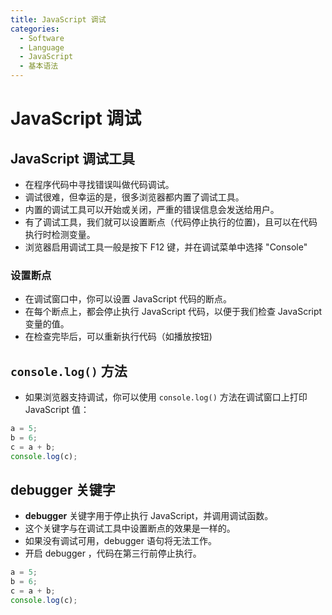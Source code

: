 ```yaml
---
title: JavaScript 调试
categories:
  - Software
  - Language
  - JavaScript
  - 基本语法
---
```

# JavaScript 调试

## JavaScript 调试工具

- 在程序代码中寻找错误叫做代码调试。
- 调试很难，但幸运的是，很多浏览器都内置了调试工具。
- 内置的调试工具可以开始或关闭，严重的错误信息会发送给用户。
- 有了调试工具，我们就可以设置断点（代码停止执行的位置)，且可以在代码执行时检测变量。
- 浏览器启用调试工具一般是按下 F12 键，并在调试菜单中选择 "Console"

### 设置断点

- 在调试窗口中，你可以设置 JavaScript 代码的断点。
- 在每个断点上，都会停止执行 JavaScript 代码，以便于我们检查 JavaScript 变量的值。
- 在检查完毕后，可以重新执行代码（如播放按钮)

## `console.log()` 方法

- 如果浏览器支持调试，你可以使用 `console.log()` 方法在调试窗口上打印 JavaScript 值：

```js
a = 5;
b = 6;
c = a + b;
console.log(c);
```

## debugger 关键字

- **debugger** 关键字用于停止执行 JavaScript，并调用调试函数。
- 这个关键字与在调试工具中设置断点的效果是一样的。
- 如果没有调试可用，debugger 语句将无法工作。
- 开启 debugger ，代码在第三行前停止执行。

```js
a = 5;
b = 6;
c = a + b;
console.log(c);
```